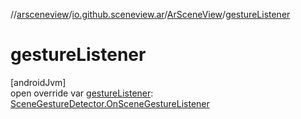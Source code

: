 //[arsceneview](../../../index.md)/[io.github.sceneview.ar](../index.md)/[ArSceneView](index.md)/[gestureListener](gesture-listener.md)

# gestureListener

[androidJvm]\
open override var [gestureListener](gesture-listener.md): [SceneGestureDetector.OnSceneGestureListener](../../../../sceneview/sceneview/io.github.sceneview.interaction/-scene-gesture-detector/-on-scene-gesture-listener/index.md)
